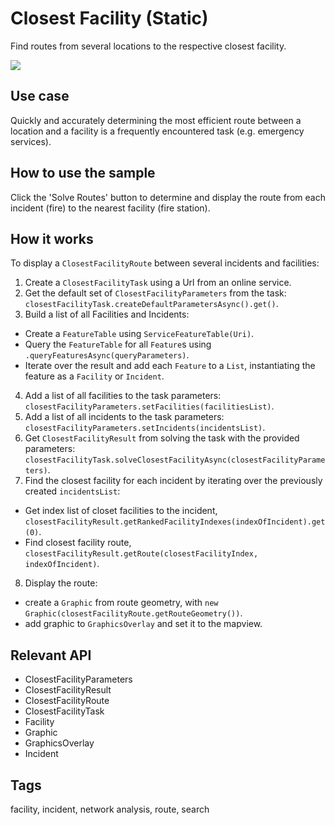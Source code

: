 # Closest Facility (Static)

Find routes from several locations to the respective closest facility.

![]("ClosestFacilityStatic.png)

## Use case

Quickly and accurately determining the most efficient route between a location and a facility is a frequently encountered task (e.g. emergency services).

## How to use the sample

Click the 'Solve Routes' button to determine and display the route from each incident (fire) to the nearest facility (fire station).

## How it works

To display a `ClosestFacilityRoute` between several incidents and facilities:


  1. Create a `ClosestFacilityTask` using a Url from an online service.
  2. Get the default set of `ClosestFacilityParameters` from the task: `closestFacilityTask.createDefaultParametersAsync().get()`.
  3. Build a list of all Facilities and Incidents:
  
  * Create a `FeatureTable` using `ServiceFeatureTable(Uri)`.
  * Query the `FeatureTable` for all `Feature`s using `.queryFeaturesAsync(queryParameters)`.
  * Iterate over the result and add each `Feature` to a `List`, instantiating the feature as a `Facility` or `Incident`.
  4. Add a list of all facilities to the task parameters: `closestFacilityParameters.setFacilities(facilitiesList)`.
  5. Add a list of all incidents to the task parameters: `closestFacilityParameters.setIncidents(incidentsList)`.
  6. Get `ClosestFacilityResult` from solving the task with the provided parameters: `closestFacilityTask.solveClosestFacilityAsync(closestFacilityParameters)`.
  7. Find the closest facility for each incident by iterating over the previously created `incidentsList`:
  
  * Get index list of closet facilities to the incident, `closestFacilityResult.getRankedFacilityIndexes(indexOfIncident).get(0)`.
  * Find closest facility route, `closestFacilityResult.getRoute(closestFacilityIndex, indexOfIncident)`. 
  8. Display the route:
  
  * create a `Graphic` from route geometry, with `new Graphic(closestFacilityRoute.getRouteGeometry())`.
  * add graphic to `GraphicsOverlay` and set it to the mapview.


## Relevant API


  * ClosestFacilityParameters
  * ClosestFacilityResult
  * ClosestFacilityRoute
  * ClosestFacilityTask
  * Facility
  * Graphic
  * GraphicsOverlay
  * Incident


## Tags

facility, incident, network analysis, route, search
